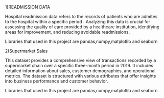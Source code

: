 1)READMISSION DATA

Hospital readmission data refers to the records of patients who are admites  to the hospital within a specific period . Analyzing this data is crucial for assessing the quality of care provided by a healthcare institution, identifying areas for improvement, and reducing avoidable readmissions.

Libraries that used in this project are pandas,numpy,matplotlib and seaborn


2)Supermarket Sales

This dataset provides a comprehensive view of transactions recorded by a supermarket chain over a specific three-month period in 2019. It includes detailed information about sales, customer demographics, and operational metrics. The dataset is structured with various attributes that offer insights into business performance and customer behavior.

Libraries that used in this project are pandas,numpy,matplotlib and seaborn
